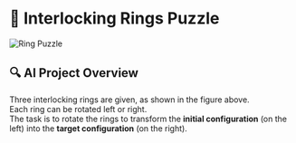 # 🧩 Interlocking Rings Puzzle

![Ring Puzzle](https://github.com/user-attachments/assets/f9149d00-15a9-4a0a-97d3-7585ab150391)

## 🔍 AI Project Overview

Three interlocking rings are given, as shown in the figure above.  
Each ring can be rotated left or right.  
The task is to rotate the rings to transform the **initial configuration** (on the left) into the **target configuration** (on the right).
